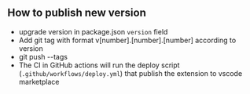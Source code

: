 ## How to publish new version

- upgrade version in package.json `version` field
- Add git tag with format v[number].[number].[number] according to version
- git push --tags
- The CI in GitHub actions will run the deploy script (`.github/workflows/deploy.yml`) that publish the extension to
  vscode marketplace
